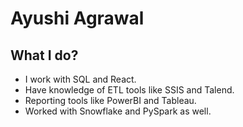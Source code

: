 # Ayushi Agrawal

## What I do?
- I work with SQL and React.
- Have knowledge of ETL tools like SSIS and Talend.
- Reporting tools like PowerBI and Tableau.
- Worked with Snowflake and PySpark as well. 
